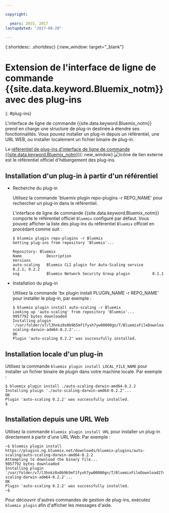 ```yaml
---

copyright:

  years: 2015, 2017
lastupdated: "2017-08-20"

---
```



{:shortdesc: .shortdesc}
{:new_window: target="_blank"}

# Extension de l'interface de ligne de commande {{site.data.keyword.Bluemix_notm}} avec des plug-ins
{: #plug-ins}

L'interface de ligne de commande {{site.data.keyword.Bluemix_notm}} prend en charge une structure de plug-in destinée à étendre ses fonctionnalités. Vous pouvez installer un plug-in depuis un référentiel, une URL WEB, ou installer localement un fichier binaire de plug-in. 

Le [référentiel de plug-ins d'interface de ligne de commande {{site.data.keyword.Bluemix_notm}}](http://clis.ng.bluemix.net/ui/repository.html#bluemix-plugins){: new_window} ![Icône de lien externe](../../../icons/launch-glyph.svg) est le référentiel officiel d'hébergement des plug-ins.

## Installation d'un plug-in à partir d'un référentiel

* Recherche du plug-in

  Utilisez la commande 'bluemix plugin repo-plugins -r REPO_NAME' pour rechercher un plug-in dans le référentiel.
  
  L'interface de ligne de commande {{site.data.keyword.Bluemix_notm}} comporte le référentiel officiel `Bluemix` configuré par défaut. Vous
pouvez afficher la liste des plug-ins du référentiel `Bluemix` officiel en procédant comme suit :

  ```
  $ bluemix plugin repo-plugins -r Bluemix
  Getting plug-ins from repository 'Bluemix'...

  Repository: Bluemix
  Name           Description                                    Versions
  auto-scaling   Bluemix CLI plugin for Auto-Scaling service    0.2.1, 0.2.2
  nsg            Bluemix Network Security Group plugin          0.1.1

  ```

* Installation du plug-in

  Utilisez la commande 'bx plugin install PLUGIN_NAME -r REPO_NAME' pour installer le plug-in, par exemple :

  ```
  $ bluemix plugin install auto-scaling -r Bluemix
  Looking up 'auto-scaling' from repository 'Bluemix'...
  9857792 bytes downloaded
  Installing plugin '/var/folder/v7/l3hnkz0x0b9b5mf1fyxh7yw00000gn/T/BluemixFileDownload062468676/auto-scaling-darwin-adm64-0.2.2'...
  OK
  Plugin 'auto-scaling 0.2.2' was successfully installed.
  ```

## Installation locale d'un plug-in

  Utilisez la commande `bluemix plugin install LOCAL_FILE_NAME` pour installer un fichier binaire de plugin dans votre machine locale. Par exemple :

  ```
  $ bluemix plugin install ./auto-scaling-darwin-amd64-0.2.2
  Installing pluign './auto-scaling-darwin-amd64-0.2.2'...
  OK
  Plugin 'auto-scaling 0.2.2' was successfully installed.
  $
  ```

## Installation depuis une URL Web

  Utilisez la commande `bluemix plugin install URL` pour installer un plug-in directement à partir d'une URL Web. Par exemple :

  ```
  ~$ bluemix plugin install https://plugins.ng.bluemix.net/downloads/bluemix-plugins/auto-scaling/auto-scaling-darwin-amd64-0.2.2
  Attempting to download the binary file...
  9857792 bytes downloaded
  Installing plugin '/var/folder/v7/l3hnkz0x0b9b5mf1fyxh7yw00000gn/T/BluemixFileDownload274645142/auto-scaling-darwin-adm64-0.2.2'...
  OK
  Plugin 'auto-scaling 0.2.2' was successfully installed.
  ~$
  ```


Pour découvrir d'autres commandes de gestion de plug-ins, exécutez `bluemix plugin` afin d'afficher les messages d'aide.
